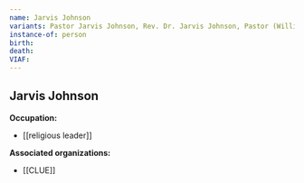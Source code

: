 ```yaml
---
name: Jarvis Johnson
variants: Pastor Jarvis Johnson, Rev. Dr. Jarvis Johnson, Pastor (William) Jarvis Johnson
instance-of: person
birth: 
death: 
VIAF: 
---
```

## Jarvis Johnson

**Occupation:** 
- [[religious leader]]

**Associated organizations:** 
- [[CLUE]]